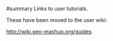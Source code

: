 ﻿#summary Links to user tutorials.

These have been moved to the user wiki:

http://wiki.geo-mashup.org/guides